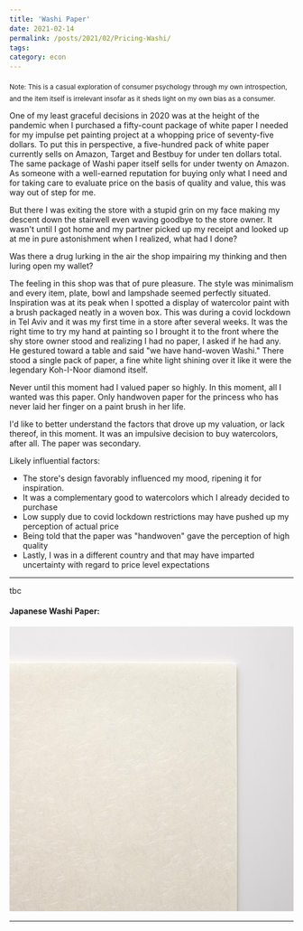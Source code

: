 ```yaml
---
title: 'Washi Paper'
date: 2021-02-14
permalink: /posts/2021/02/Pricing-Washi/
tags:
category: econ
---
```

<sub>Note: This is a casual exploration of consumer psychology through my own introspection, and the item itself is irrelevant insofar as it sheds light on my own bias as a consumer. </sub>

One of my least graceful decisions in 2020 was at the height of the pandemic when I purchased a fifty-count package of white paper I needed for my impulse pet painting project at a whopping price of seventy-five dollars. To put this in perspective, a five-hundred pack of white paper currently sells on Amazon, Target and Bestbuy for under ten dollars total. The same package of Washi paper itself sells for under twenty on Amazon. As someone with a well-earned reputation for buying only what I need and for taking care to evaluate price on the basis of quality and value, this was way out of step for me. 

But there I was exiting the store with a stupid grin on my face making my descent down the stairwell even waving goodbye to the store owner. It wasn't until I got home and my partner picked up my receipt and looked up at me in pure astonishment when I realized, what had I done? 

Was there a drug lurking in the air the shop impairing my thinking and then luring open my wallet? 


The feeling in this shop was that of pure pleasure. The style was minimalism and every item, plate, bowl and lampshade seemed perfectly situated. Inspiration was at its peak when I spotted a display of watercolor paint with a brush packaged neatly in a woven box. This was during a covid lockdown in Tel Aviv and it was my first time in a store after several weeks. It was the right time to try my hand at painting so I brought it to the front where the shy store owner stood and realizing I had no paper, I asked if he had any. He gestured toward a table and said "we have hand-woven Washi." There stood a single pack of paper, a fine white light shining over it like it were the legendary Koh-I-Noor diamond itself. 

Never until this moment had I valued paper so highly. In this moment, all I wanted was this paper. Only handwoven paper for the princess who has never laid her finger on a paint brush in her life. 

I'd like to better understand the factors that drove up my valuation, or lack thereof, in this moment. It was an impulsive decision to buy watercolors, after all. The paper was secondary.  
 
Likely influential factors: 
* The store's design favorably influenced my mood, ripening it for inspiration. 
* It was a complementary good to watercolors which I already decided to purchase 
* Low supply due to covid lockdown restrictions may have pushed up my perception of actual price
* Being told that the paper was "handwoven" gave the perception of high quality
* Lastly, I was in a different country and that may have imparted uncertainty with regard to price level expectations

------

tbc

#### Japanese Washi Paper: 
![](/images/washi-paper.jpg)

------